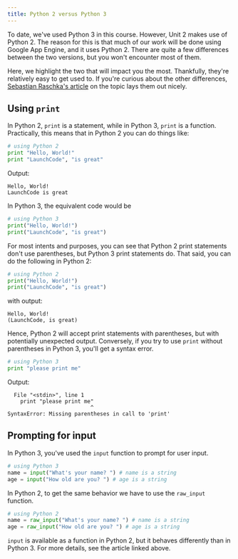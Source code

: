 ```yaml
---
title: Python 2 versus Python 3
---
```


To date, we've used Python 3 in this course. However, Unit 2 makes use of Python 2. The reason for this is that much of our work will be done using Google App Engine, and it uses Python 2. There are quite a few differences between the two versions, but you won't encounter most of them.

Here, we highlight the two that will impact you the most. Thankfully, they're relatively easy to get used to. If you're curious about the other differences, [Sebastian Raschka's article](http://sebastianraschka.com/Articles/2014_python_2_3_key_diff.html) on the topic lays them out nicely.

## Using `print`

In Python 2, `print` is a statement, while in Python 3, `print` is a function. Practically, this means that in Python 2 you can do things like:

```python
# using Python 2
print "Hello, World!"
print "LaunchCode", "is great"
```
Output:
```
Hello, World!
LaunchCode is great
```
In Python 3, the equivalent code would be
```python
# using Python 3
print("Hello, World!")
print("LaunchCode", "is great")
```
For most intents and purposes, you can see that Python 2 print statements don't use parentheses, but Python 3 print statements do. That said, you can do the following in Python 2:
```python
# using Python 2
print("Hello, World!")
print("LaunchCode", "is great")
```
with output:
```
Hello, World!
(LaunchCode, is great)
```
Hence, Python 2 will accept print statements with parentheses, but with potentially unexpected output. Conversely, if you try to use `print` without parentheses in Python 3, you'll get a syntax error.

```python
# using Python 3
print "please print me"
```
Output:
```
  File "<stdin>", line 1
    print "please print me"
                          ^
SyntaxError: Missing parentheses in call to 'print'
```

## Prompting for input

In Python 3, you've used the `input` function to prompt for user input.

```python
# using Python 3
name = input("What's your name? ") # name is a string
age = input("How old are you? ") # age is a string
```

In Python 2, to get the same behavior we have to use the `raw_input` function.

```python
# using Python 2
name = raw_input("What's your name? ") # name is a string
age = raw_input("How old are you? ") # age is a string
```

`input` is available as a function in Python 2, but it behaves differently than in Python 3. For more details, see the article linked above.
